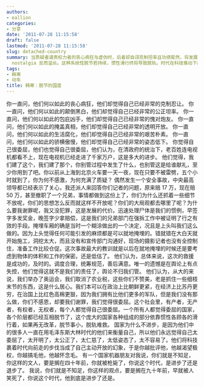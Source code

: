 ```yaml
---
authors:
- eallion
categories:
- 分享
date: '2011-07-28 11:15:58'
draft: false
lastmod: '2011-07-28 11:15:58'
slug: detached-country
summary: 当质疑者谴责权力者的丧心病狂与虚伪时，后者却自诩克制坦率且功绩斐然，将发展成果视为对民众的恩赐。双方陷入认知鸿沟：民众追问真相与公正，权力者强调大局与牺牲，彼此委屈却拒绝反思。技术进步被误读为体制优越性，批评遭压制时，极权
  nostalgia 反而滋长。这种系统性脱节若持续，惯性滑行终将导致脱轨。时代在科技推动下前行，但权力衡量标准仍停滞于威权旧梦，这才是真正的困境。
tags:
- 韩寒
- 动车
title: 韩寒：脱节的国度
---
```

你一直问，他们何以如此的丧心病狂，他们却觉得自己已经非常的克制忍让。
你一直问，他们何以如此的颠倒黑白，他们却觉得自己已经非常的公正坦率。
你一直问，他们何以如此的包庇凶手，他们却觉得自己已经非常的愧对炮友。
你一直问，他们何以如此的掩盖真相，他们却觉得自己已经非常的透明开放。
你一直问，他们何以如此的生活腐化，他们却觉得自己已经非常的艰苦朴素。
你一直问，他们何以如此的骄横傲慢，他们却觉得自己已经非常的姿态低下。
你觉得自己很委屈，他们也觉得自己很委屈，他们认为，在清政府的统治下，老百姓连电视机都看不上，现在电视机已经走进了千家万户，这是多大的进步。
他们觉得，我们建了这个，我们建了那个，你别管过程中发生了什么，也别管这是给谁献礼，至少你用到了吧。你以前从上海到北京火车要一天一夜，现在只要不被雷劈，五个小时就到了，你为何不感激，为何充满了质疑？
偶然发生一个安全事故，中央最高领导都已经表示了关心，我还派人来回答你们记者的问题，原来赔 17 万，现在赔 50 万，甚至撤职了一个兄弟，事情都做到这份上了，你们为什么还抓着一些细节不放呢，你们的思想怎么反而就这样不开放呢？你们的大局观都去哪里了呢？为什么要我谢罪呢，我又没犯罪，这是发展的代价。迅速处理尸体是我们的惯例，早签字多发奖金，晚签字少拿赔偿，这是我们的兄弟部门在强拆工作中被证明了行之有效的手段。掩埋车厢的确是当时一个糊涂做出的一个决定，况且是上头叫我们这么做的。因为上头觉得任何可能引发的麻烦都是可以就地掩埋的。错就错在大白天就开始施工，洞挖太大，而且没有和宣传部门沟通好，现场的摄影记者也没有全控制住，准备工作比较仓促。这次事故最大的教训就是以后在就地掩埋的时候还是要考虑到物体的体积和工作的保密。还是低估了。
他们认为，总体来说，这次的救援是成功的，及时的。调度合理，统筹规范，善后满意。唯一的遗憾是在舆论上有点失控，他们觉得这就不是我们的责任了，舆论不归我们管。
他们认为，从大的来说，我们举办了奥运会，我们取消了农业税，这些你们不赞美，老是抓住一些细枝末节的东西，这是什么居心。我们本可以在政治上比朝鲜更紧，在经济上比苏丹更穷，在治国上比红色高棉更狠，因为我们拥有比他们更多的军队，但是我们没有那么做，你们不感恩，却要我们谢罪，我们觉得很委屈。这个社会里，有产者，无产者，有权者，无权者，每个人都觉得自己很委屈。一个所有人都觉得委屈的国家，各个阶层都已经互相脱节了，这个庞大的国家各种组成的部分依靠惯性各顾各的滑行着，如果再无改革，脱节事小，脱轨难救。
国家为什么不进步，是因为他们中的很多人一直在用毛泽东斯大林时代的他们来衡量自己，所以他们永远觉得自己太委屈了，太开明了，太公正了，太仁慈了，太低姿态了，太不容易了。他们将科技裹着时代向前走的步伐当成了自己主动开放的幻象，于是你越批评他，他越渴望极权，你越搞毛他，他越怀念毛。
有一个国家机器朋友对我说，你们就是不知足，你这样的文人，要是搁在四十年前，你就被枪毙了，你说这个时代，是进步了还是退步了。
我说，你们就是不知足，你这样的观点，要是搁在九十年前，早就被人笑死了，你说这个时代，他到底是进步了还是。